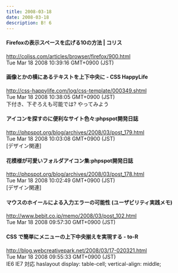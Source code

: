 ```yaml
---
title: 2008-03-18
date: 2008-03-18
description: B! 6
---
```


####   Firefoxの表示スペースを広げる10の方法 | コリス
http://coliss.com/articles/browser/firefox/900.html<br>
Tue Mar 18 2008 10:39:16 GMT+0900 (JST)<br>


#### 画像とかの横にあるテキストを上下中央に - CSS HappyLife
http://css-happylife.com/log/css-template/000349.shtml<br>
Tue Mar 18 2008 10:38:05 GMT+0900 (JST)<br>
下付き、下ぞろえも可能では? やってみよう


#### アイコンを探すのに便利なサイト色々:phpspot開発日誌
http://phpspot.org/blog/archives/2008/03/post_179.html<br>
Tue Mar 18 2008 10:03:08 GMT+0900 (JST)<br>
[デザイン関連]


#### 花模様が可愛いフォルダアイコン集:phpspot開発日誌
http://phpspot.org/blog/archives/2008/03/post_178.html<br>
Tue Mar 18 2008 10:02:49 GMT+0900 (JST)<br>
[デザイン関連]


#### マウスのホイールによる入力エラーの可能性 (ユーザビリティ実践メモ)
http://www.bebit.co.jp/memo/2008/03/post_102.html<br>
Tue Mar 18 2008 09:57:30 GMT+0900 (JST)<br>


#### CSS で簡単にメニューの上下中央揃えを実現する - to-R
http://blog.webcreativepark.net/2008/03/17-020321.html<br>
Tue Mar 18 2008 09:55:33 GMT+0900 (JST)<br>
IE6 IE7 対応 haslayout display: table-cell; vertical-align: middle;


